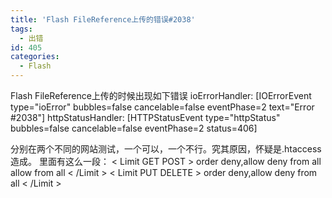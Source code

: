 ```yaml
---
title: 'Flash FileReference上传的错误#2038'
tags:
  - 出错
id: 405
categories:
  - Flash
---
```


Flash FileReference上传的时候出现如下错误
ioErrorHandler: [IOErrorEvent type="ioError" bubbles=false cancelable=false eventPhase=2 text="Error #2038"]
httpStatusHandler: [HTTPStatusEvent type="httpStatus" bubbles=false cancelable=false eventPhase=2 status=406]

分别在两个不同的网站测试，一个可以，一个不行。究其原因，怀疑是.htaccess造成。
里面有这么一段：
< Limit GET POST >
order deny,allow
deny from all
allow from all
< /Limit >
< Limit PUT DELETE >
order deny,allow
deny from all
< /Limit >